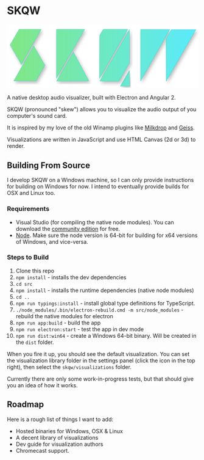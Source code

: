 # SKQW

![SKQW Logo](src/assets/images/logo.png)

A native desktop audio visualizer, built with Electron and Angular 2.

SKQW (pronounced "skew") allows you to visualize the audio output of you computer's sound card. 

It is inspired by my love of the old Winamp plugins like [Milkdrop](https://www.google.com/search?tbm=isch&q=milkdrop+plugin+visualization) and [Geiss](https://www.google.com/search?q=geiss+plugin+visualization&tbm=isch).

Visualizations are written in JavaScript and use HTML Canvas (2d or 3d) to render.

## Building From Source

I develop SKQW on a Windows machine, so I can only provide instructions for building on Windows for now. I intend to eventually provide builds for OSX and Linux too.

### Requirements

- Visual Studio (for compiling the native node modules). You can download the [community edition](https://www.visualstudio.com/en-us/products/visual-studio-community-vs.aspx) for free.
- [Node](https://nodejs.org/en/). Make sure the node version is 64-bit for building for x64 versions of Windows, and vice-versa.

### Steps to Build

1. Clone this repo
2. `npm install` - installs the dev dependencies
3. `cd src`
4. `npm install` - installs the runtime dependencies (native node modules)
5. `cd ..`
7. `npm run typings:install` - install global type definitions for TypeScript.
6. `./node_modules/.bin/electron-rebuild.cmd -m src/node_modules` - rebuild the native modules for electron
7. `npm run app:build` - build the app
8. `npm run electron:start` - test the app in dev mode
9. `npm run dist:win64` - create a Windows 64-bit binary. Will be created in the `dist` folder.

When you fire it up, you should see the default visualization. You can set the visualization library folder in the settings panel (click the icon in the top right), then select the `skqw/visualizations` folder.

Currently there are only some work-in-progress tests, but that should give you an idea of how it works.

## Roadmap

Here is a rough list of things I want to add:

- Hosted binaries for Windows, OSX & Linux
- A decent library of visualizations
- Dev guide for visualization authors
- Chromecast support.
